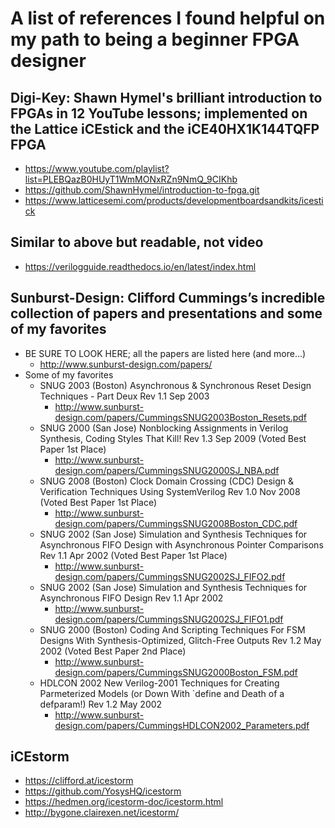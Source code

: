 # A list of references I found helpful on my path to being a beginner FPGA designer

## Digi-Key: Shawn Hymel's brilliant introduction to FPGAs in 12 YouTube lessons; implemented on the Lattice iCEstick and the iCE40HX1K144TQFP FPGA
* https://www.youtube.com/playlist?list=PLEBQazB0HUyT1WmMONxRZn9NmQ_9CIKhb
* https://github.com/ShawnHymel/introduction-to-fpga.git
* https://www.latticesemi.com/products/developmentboardsandkits/icestick

## Similar to above but readable, not video
* https://verilogguide.readthedocs.io/en/latest/index.html

## Sunburst-Design: Clifford Cummings’s incredible collection of papers and presentations and some of my favorites
* BE SURE TO LOOK HERE; all the papers are listed here (and more...)
  * http://www.sunburst-design.com/papers/
* Some of my favorites
  * SNUG 2003 (Boston) Asynchronous & Synchronous Reset Design Techniques - Part Deux Rev 1.1 Sep 2003
    * http://www.sunburst-design.com/papers/CummingsSNUG2003Boston_Resets.pdf
  * SNUG 2000 (San Jose) Nonblocking Assignments in Verilog Synthesis, Coding Styles That Kill! Rev 1.3 Sep 2009 (Voted Best Paper 1st Place)
    * http://www.sunburst-design.com/papers/CummingsSNUG2000SJ_NBA.pdf
  * SNUG 2008 (Boston) Clock Domain Crossing (CDC) Design & Verification Techniques Using SystemVerilog Rev 1.0 Nov 2008 (Voted Best Paper 1st Place)
    * http://www.sunburst-design.com/papers/CummingsSNUG2008Boston_CDC.pdf
  * SNUG 2002 (San Jose) Simulation and Synthesis Techniques for Asynchronous FIFO Design with Asynchronous Pointer Comparisons Rev 1.1 Apr 2002 (Voted Best Paper 1st Place)
    * http://www.sunburst-design.com/papers/CummingsSNUG2002SJ_FIFO2.pdf
  * SNUG 2002 (San Jose) Simulation and Synthesis Techniques for Asynchronous FIFO Design Rev 1.1 Apr 2002
    * http://www.sunburst-design.com/papers/CummingsSNUG2002SJ_FIFO1.pdf
  * SNUG 2000 (Boston) Coding And Scripting Techniques For FSM Designs With Synthesis-Optimized, Glitch-Free Outputs Rev 1.2 May 2002 (Voted Best Paper 2nd Place)
    * http://www.sunburst-design.com/papers/CummingsSNUG2000Boston_FSM.pdf
  * HDLCON 2002 New Verilog-2001 Techniques for Creating Parmeterized Models (or Down With `define and Death of a defparam!) Rev 1.2 May 2002
    * http://www.sunburst-design.com/papers/CummingsHDLCON2002_Parameters.pdf
 
## iCEstorm
* https://clifford.at/icestorm
* https://github.com/YosysHQ/icestorm
* https://hedmen.org/icestorm-doc/icestorm.html
* http://bygone.clairexen.net/icestorm/
